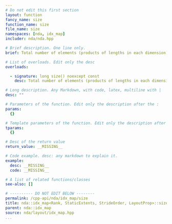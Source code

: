 ```yaml
---
# Do not edit this first section
layout: function
fancy_name: size
function_name: size
file_name: size
namespaces: [nda, idx_map]
includer: nda/nda.hpp

# Brief description. One line only.
brief: Total number of elements (products of lengths in each dimension).

# List of overloads. Edit only the desc
overloads:

  - signature: long size() noexcept const
    desc: Total number of elements (products of lengths in each dimension).

# Long description. Any Markdown, with code, latex, multiline with |
desc: ""

# Parameters of the function. Edit only the description after the :
params:
  {}

# Template parameters of the function. Edit only the description after the :
tparams:
  {}

# Desc of the return value
return_value: __MISSING__

# Code example. desc: any markdown to explain it.
example:
  desc: __MISSING__
  code: __MISSING__

# A list of related functions/classes
see-also: []

# ---------- DO NOT EDIT BELOW --------
permalink: /cpp-api/nda/idx_map/size
title: nda::idx_map<Rank, StaticExtents, StrideOrder, LayoutProp>::size
parent: nda::idx_map
source: nda/layout/idx_map.hpp
...
```


